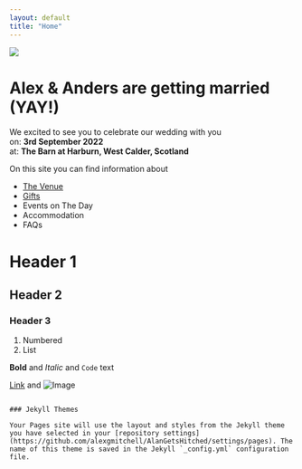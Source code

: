 ```yaml
---
layout: default
title: "Home"
---
```

<a href="https://lh3.googleusercontent.com/F67FZavXFOAZm7Rwq_YNZkg-QuUnfegMOw_r3aishMDgW8R_qac7v2eLqmp6fNFtSa8xutwkH3WB5jRNVzl8XhAKejgoV_9F02yxut9aMOX0O6blXP_bBpEyV-kMakV7OrBLUIJBYQ=w2400?source=screenshot.guru"> <img src="https://lh3.googleusercontent.com/F67FZavXFOAZm7Rwq_YNZkg-QuUnfegMOw_r3aishMDgW8R_qac7v2eLqmp6fNFtSa8xutwkH3WB5jRNVzl8XhAKejgoV_9F02yxut9aMOX0O6blXP_bBpEyV-kMakV7OrBLUIJBYQ=w600-h315-p-k" /> </a>

# Alex & Anders are getting married (YAY!)
We excited to see you to celebrate our wedding with you </br>
on: **3rd September 2022**</br>
at: **The Barn at Harburn, West Calder, Scotland**

On this site you can find information about
- [The Venue](venue.md)
- [Gifts](gifts.md)
- Events on The Day
- Accommodation
- FAQs

# Header 1
## Header 2
### Header 3


1. Numbered
2. List

**Bold** and _Italic_ and `Code` text

[Link](url) and ![Image](src)
```

### Jekyll Themes

Your Pages site will use the layout and styles from the Jekyll theme you have selected in your [repository settings](https://github.com/alexgmitchell/AlanGetsHitched/settings/pages). The name of this theme is saved in the Jekyll `_config.yml` configuration file.

